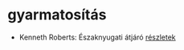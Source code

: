 # gyarmatosítás

- Kenneth Roberts: Északnyugati átjáró [részletek](_details/Kenneth%20Roberts.md#id_745)